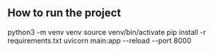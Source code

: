 ## How to run the project

python3 -m venv venv
source venv/bin/activate
pip install -r requirements.txt
uvicorn main:app --reload --port 8000
